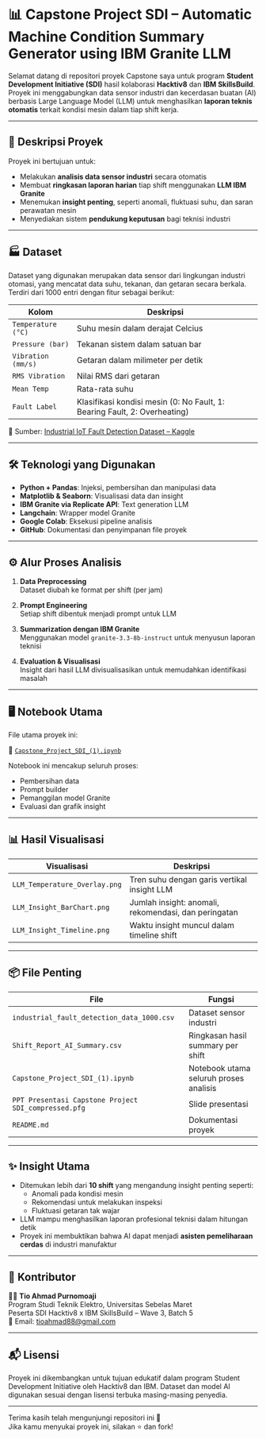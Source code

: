# 📊 Capstone Project SDI – Automatic Machine Condition Summary Generator using IBM Granite LLM

Selamat datang di repositori proyek Capstone saya untuk program **Student Development Initiative (SDI)** hasil kolaborasi **Hacktiv8** dan **IBM SkillsBuild**. Proyek ini menggabungkan data sensor industri dan kecerdasan buatan (AI) berbasis Large Language Model (LLM) untuk menghasilkan **laporan teknis otomatis** terkait kondisi mesin dalam tiap shift kerja.

---

## 🧠 Deskripsi Proyek

Proyek ini bertujuan untuk:
- Melakukan **analisis data sensor industri** secara otomatis
- Membuat **ringkasan laporan harian** tiap shift menggunakan **LLM IBM Granite**
- Menemukan **insight penting**, seperti anomali, fluktuasi suhu, dan saran perawatan mesin
- Menyediakan sistem **pendukung keputusan** bagi teknisi industri

---

## 🏭 Dataset

Dataset yang digunakan merupakan data sensor dari lingkungan industri otomasi, yang mencatat data suhu, tekanan, dan getaran secara berkala. Terdiri dari 1000 entri dengan fitur sebagai berikut:

| Kolom                       | Deskripsi                                                                 |
|-----------------------------|---------------------------------------------------------------------------|
| `Temperature (°C)`          | Suhu mesin dalam derajat Celcius                                          |
| `Pressure (bar)`            | Tekanan sistem dalam satuan bar                                           |
| `Vibration (mm/s)`          | Getaran dalam milimeter per detik                                         |
| `RMS Vibration`             | Nilai RMS dari getaran                                                    |
| `Mean Temp`                 | Rata-rata suhu                                                            |
| `Fault Label`               | Klasifikasi kondisi mesin (0: No Fault, 1: Bearing Fault, 2: Overheating) |

🔗 Sumber: [Industrial IoT Fault Detection Dataset – Kaggle](https://www.kaggle.com/datasets/ziya07/industrial-iot-fault-detection-dataset)

---

## 🛠️ Teknologi yang Digunakan

- **Python + Pandas**: Injeksi, pembersihan dan manipulasi data
- **Matplotlib & Seaborn**: Visualisasi data dan insight
- **IBM Granite via Replicate API**: Text generation LLM
- **Langchain**: Wrapper model Granite
- **Google Colab**: Eksekusi pipeline analisis
- **GitHub**: Dokumentasi dan penyimpanan file proyek

---

## ⚙️ Alur Proses Analisis

1. **Data Preprocessing**  
   Dataset diubah ke format per shift (per jam)

2. **Prompt Engineering**  
   Setiap shift dibentuk menjadi prompt untuk LLM

3. **Summarization dengan IBM Granite**  
   Menggunakan model `granite-3.3-8b-instruct` untuk menyusun laporan teknisi

4. **Evaluation & Visualisasi**  
   Insight dari hasil LLM divisualisasikan untuk memudahkan identifikasi masalah

---

## 🖥️ Notebook Utama

File utama proyek ini:

📄 [`Capstone_Project_SDI_(1).ipynb`](./Capstone_Project_SDI_(1).ipynb)

Notebook ini mencakup seluruh proses:
- Pembersihan data
- Prompt builder
- Pemanggilan model Granite
- Evaluasi dan grafik insight

---

## 📊 Hasil Visualisasi

| Visualisasi                                | Deskripsi                                              |
|------------------------------------------- |--------------------------------------------------------|
| `LLM_Temperature_Overlay.png`              | Tren suhu dengan garis vertikal insight LLM            |
| `LLM_Insight_BarChart.png`                 | Jumlah insight: anomali, rekomendasi, dan peringatan   |
| `LLM_Insight_Timeline.png`                 | Waktu insight muncul dalam timeline shift              |

---

## 📦 File Penting

| File                                                 | Fungsi                                        |
|------------------------------------------------------|-----------------------------------------------|
| `industrial_fault_detection_data_1000.csv`           | Dataset sensor industri                       |
| `Shift_Report_AI_Summary.csv`                        | Ringkasan hasil summary per shift             |
| `Capstone_Project_SDI_(1).ipynb`                     | Notebook utama seluruh proses analisis        |
| `PPT Presentasi Capstone Project SDI_compressed.pfg` | Slide presentasi                              |
| `README.md`                                          | Dokumentasi proyek                            |

---

## ✨ Insight Utama

- Ditemukan lebih dari **10 shift** yang mengandung insight penting seperti:
  - Anomali pada kondisi mesin
  - Rekomendasi untuk melakukan inspeksi
  - Fluktuasi getaran tak wajar
- LLM mampu menghasilkan laporan profesional teknisi dalam hitungan detik
- Proyek ini membuktikan bahwa AI dapat menjadi **asisten pemeliharaan cerdas** di industri manufaktur

---

## 🤝 Kontributor

👨‍💻 **Tio Ahmad Purnomoaji**  
Program Studi Teknik Elektro, Universitas Sebelas Maret  
Peserta SDI Hacktiv8 x IBM SkillsBuild – Wave 3, Batch 5  
📧 Email: tioahmad88@gmail.com  

---

## 📬 Lisensi

Proyek ini dikembangkan untuk tujuan edukatif dalam program Student Development Initiative oleh Hacktiv8 dan IBM. Dataset dan model AI digunakan sesuai dengan lisensi terbuka masing-masing penyedia.

---

Terima kasih telah mengunjungi repositori ini 🙏  
Jika kamu menyukai proyek ini, silakan ⭐️ dan fork!
